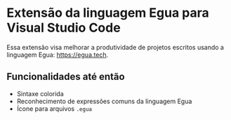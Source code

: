 # Extensão da linguagem Egua para Visual Studio Code

Essa extensão visa melhorar a produtividade de projetos escritos usando a linguagem Egua: https://egua.tech. 

## Funcionalidades até então

- Sintaxe colorida
- Reconhecimento de expressões comuns da linguagem Egua
- Ícone para arquivos `.egua`
